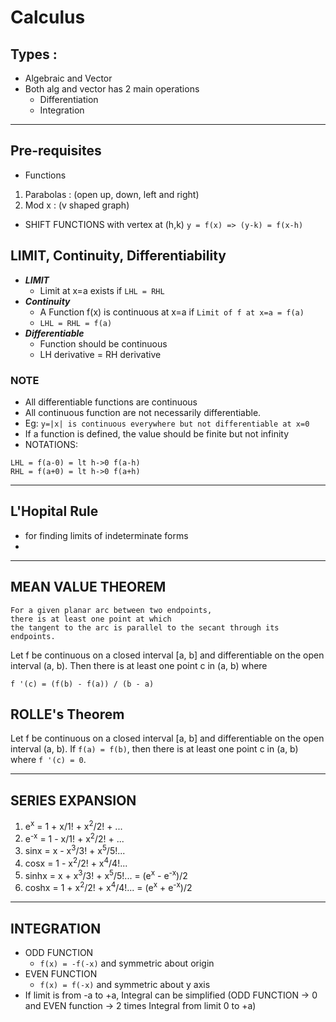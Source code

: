 # Calculus
## Types : 
- Algebraic and Vector
- Both alg and vector has 2 main operations 
    - Differentiation
    - Integration

---
## Pre-requisites 
- Functions
1. Parabolas : (open up, down, left and right)
2. Mod x : (v shaped graph)
- SHIFT FUNCTIONS with vertex at (h,k)
`y = f(x) => (y-k) = f(x-h)`

## LIMIT, Continuity, Differentiability
- ***LIMIT*** 
    - Limit at x=a exists if `LHL = RHL`
- ***Continuity*** 
    - A Function f(x) is continuous at x=a if 
    `Limit of f at x=a = f(a)`
    - `LHL = RHL = f(a)`
- ***Differentiable*** 
    - Function should be continuous
    - LH derivative = RH derivative
### NOTE
- All differentiable functions are continuous
- All continuous function are not necessarily differentiable. 
- Eg: `y=|x| is continuous everywhere but not differentiable at x=0`
- If a function is defined, the value should be finite but not infinity
- NOTATIONS: 

```
LHL = f(a-0) = lt h->0 f(a-h)
RHL = f(a+0) = lt h->0 f(a+h)
```
-----------
## L'Hopital Rule 
- for finding limits of indeterminate forms
- 

---
## MEAN VALUE THEOREM
```
For a given planar arc between two endpoints, 
there is at least one point at which 
the tangent to the arc is parallel to the secant through its endpoints.
```
Let f be continuous on a closed interval [a, b] and differentiable on the open interval (a, b). Then there is at least one point c in (a, b) where

`f '(c) = (f(b) - f(a)) / (b - a)`

## ROLLE's Theorem
Let f be continuous on a closed interval [a, b] and differentiable on the open interval (a, b). 
If `f(a) = f(b)`, then there is at least one point c in (a, b) where `f '(c) = 0`.

---
## SERIES EXPANSION
1.  e<sup>x</sup>  = 1 + x/1! + x<sup>2</sup>/2! + ...
1.  e<sup>-x</sup>  = 1 - x/1! + x<sup>2</sup>/2! + ...
1.  sinx  = x - x<sup>3</sup>/3! +  x<sup>5</sup>/5!...
1.  cosx  = 1 - x<sup>2</sup>/2! +  x<sup>4</sup>/4!...
1.  sinhx  = x + x<sup>3</sup>/3! +  x<sup>5</sup>/5!... = (e<sup>x</sup> - e<sup>-x</sup>)/2
1.  coshx  = 1 + x<sup>2</sup>/2! +  x<sup>4</sup>/4!... = (e<sup>x</sup> + e<sup>-x</sup>)/2


---
## INTEGRATION
- ODD FUNCTION 
    - `f(x) = -f(-x)` and symmetric about origin
- EVEN FUNCTION
    - `f(x) = f(-x)` and symmetric about y axis
- If limit is from -a to +a, Integral can be simplified (ODD FUNCTION -> 0 and EVEN function -> 2 times Integral from limit 0 to +a)





